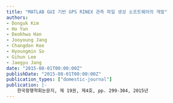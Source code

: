 ```yaml
---
title: "MATLAB GUI 기반 GPS RINEX 관측 파일 생성 소프트웨어의 개발"
authors:
- Donguk Kim
- Ho Yun
- Deokhwa Han
- Jooyoung Jang
- Changdon Kee
- Hyoungmin So
- Gihun Lee
- Jaegyu Jang
date: "2015-08-01T00:00:00Z"
publishDate: "2015-08-01T00:00:00Z"
publication_types: ["domestic-journal"]
publication: |-
    한국항행학회눈문지, 제 19권, 제4호, pp. 299-304, 2015년
---
```


